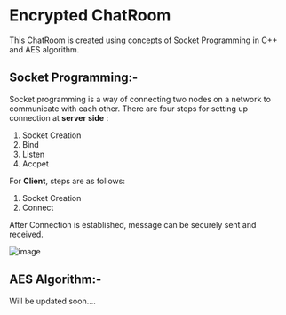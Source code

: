 # **Encrypted ChatRoom**

This ChatRoom is created using concepts of Socket Programming in C++ and AES algorithm. 

## Socket Programming:-
Socket programming is a way of connecting two nodes on a network to communicate with each other. There are four steps for setting up connection at **server side** :
1. Socket Creation
2. Bind
3. Listen
4. Accpet <br/>

For **Client**, steps are as follows:

1. Socket Creation
2. Connect

After Connection is established, message can be securely sent and received. 

![image](https://github.com/user-attachments/assets/2f3001a3-7836-4c4c-9762-d93451176cd6)
<br/>
## AES Algorithm:- 
Will be updated soon....
